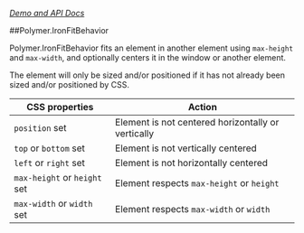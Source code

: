 
<!---

This README is automatically generated from the comments in these files:
iron-fit-behavior.html

Edit those files, and our readme bot will duplicate them over here!
Edit this file, and the bot will squash your changes :)

-->

_[Demo and API Docs](https://elements.polymer-project.org/elements/iron-fit-behavior)_


##Polymer.IronFitBehavior


Polymer.IronFitBehavior fits an element in another element using `max-height` and `max-width`, and
optionally centers it in the window or another element.

The element will only be sized and/or positioned if it has not already been sized and/or positioned
by CSS.

CSS properties               | Action
-----------------------------|-------------------------------------------
`position` set               | Element is not centered horizontally or vertically
`top` or `bottom` set        | Element is not vertically centered
`left` or `right` set        | Element is not horizontally centered
`max-height` or `height` set | Element respects `max-height` or `height`
`max-width` or `width` set   | Element respects `max-width` or `width`


